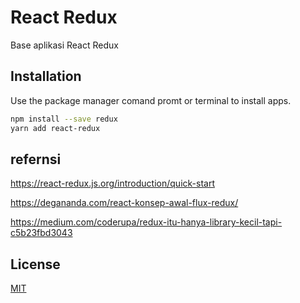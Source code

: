 # React Redux

Base aplikasi React Redux

## Installation

Use the package manager  comand promt or terminal to install apps.

```bash
npm install --save redux
yarn add react-redux
```

## refernsi

https://react-redux.js.org/introduction/quick-start

https://degananda.com/react-konsep-awal-flux-redux/

https://medium.com/coderupa/redux-itu-hanya-library-kecil-tapi-c5b23fbd3043

 
## License
[MIT](https://choosealicense.com/licenses/mit/)